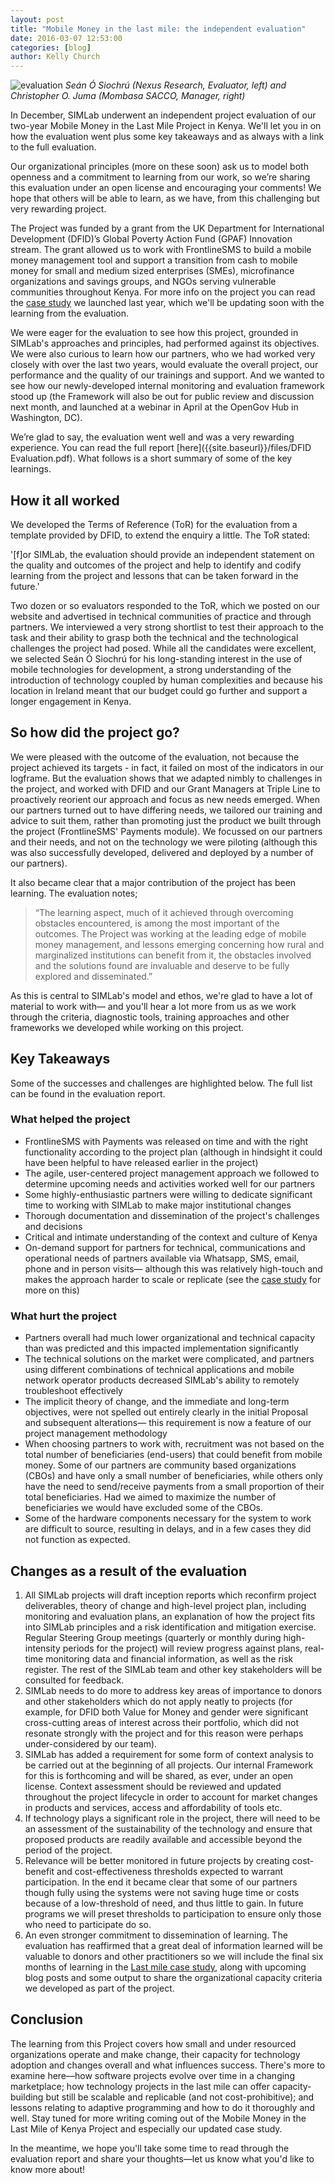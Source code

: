 ```yaml
---
layout: post
title: "Mobile Money in the last mile: the independent evaluation"
date: 2016-03-07 12:53:00
categories: [blog]
author: Kelly Church
---
```

![evaluation]({{site.baseurl}}/images/post_images/sean-at-mombasa.jpg)
*Seán Ó Siochrú (Nexus Research, Evaluator, left) and Christopher O. Juma (Mombasa SACCO, Manager, right)*

In December, SIMLab underwent an independent project evaluation of our two-year Mobile Money in the Last Mile Project in Kenya. We'll let you in on how the evaluation went plus some key takeaways and as always with a link to the full evaluation.

Our organizational principles (more on these soon) ask us to model both openness and a commitment to learning from our work, so we’re sharing this evaluation under an open license and encouraging your comments! We hope that others will be able to learn, as we have, from this challenging but very rewarding project.

The Project was funded by a grant from the UK Department for International Development (DFID)’s Global Poverty Action Fund (GPAF) Innovation stream. The grant allowed us to work with FrontlineSMS to build a mobile money management tool and support a transition from cash to mobile money for small and medium sized enterprises (SMEs), microfinance organizations and savings groups, and NGOs serving vulnerable communities throughout Kenya. For more info on the project you can read the [case study]({{site.baseurl}}/resources/lastmilemoney/) we launched last year, which we'll be updating soon with the learning from the evaluation.

We were eager for the evaluation to see how this project, grounded in SIMLab's approaches and principles, had performed against its objectives. We were also curious to learn how our partners, who we had worked very closely with over the last two years, would evaluate the overall project, our performance and the quality of our trainings and support. And we wanted to see how our newly-developed internal monitoring and evaluation framework stood up (the Framework will also be out for public review and discussion next month, and launched at a webinar in April at the OpenGov Hub in Washington, DC).

We’re glad to say, the evaluation went well and was a very rewarding experience. You can read the full report [here]({{site.baseurl}}/files/DFID Evaluation.pdf). What follows is a short summary of some of the key learnings.

## How it all worked

We developed the Terms of Reference (ToR) for the evaluation from a template provided by DFID, to extend the enquiry a little. The ToR stated:

'[f]or SIMLab, the evaluation should provide an independent statement on the quality and outcomes of the project and help to identify and codify learning from the project and lessons that can be taken forward in the future.'

Two dozen or so evaluators responded to the ToR, which we posted on our website and advertised in technical communities of practice and through partners. We interviewed a very strong shortlist to test their approach to the task and their ability to grasp both the technical and the technological challenges the project had posed. While all the candidates were excellent, we selected Seán Ó Siochrú for his long-standing interest in the use of mobile technologies for development, a strong understanding of the introduction of technology coupled by human complexities and because his location in Ireland meant that our budget could go further and support a longer engagement in Kenya.

## So how did the project go?

We were pleased with the outcome of the evaluation, not because the project achieved its targets - in fact, it failed on most of the indicators in our logframe. But the evaluation shows that we adapted nimbly to challenges in the project, and worked with DFID and our Grant Managers at Triple Line to proactively reorient our approach and focus as new needs emerged. When our partners turned out to have differing needs, we tailored our training and advice to suit them, rather than promoting just the product we built through the project (FrontlineSMS' Payments module). We focussed on our partners and their needs, and not on the technology we were piloting (although this was also successfully developed, delivered and deployed by a number of our partners).

It also became clear that a major contribution of the project has been learning. The evaluation notes;

> “The learning aspect, much of it achieved through overcoming obstacles encountered, is among the most important of the outcomes. The Project was working at the leading edge of mobile money management, and lessons emerging concerning how rural and marginalized institutions can benefit from it, the obstacles involved and the solutions found are invaluable and deserve to be fully explored and disseminated.”

As this is central to SIMLab's model and ethos, we're glad to have a lot of material to work with&mdash; and you'll hear a lot more from us as we work through the criteria, diagnostic tools, training approaches and other frameworks we developed while working on this project.

## Key Takeaways
Some of the successes and challenges are highlighted below. The full list can be found in the evaluation report.

### What helped the project

* FrontlineSMS with Payments was released on time and with the right functionality according to the project plan (although in hindsight it could have been helpful to have released earlier in the project)
* The agile, user-centered project management approach we followed to determine upcoming needs and activities worked well for our partners
* Some highly-enthusiastic partners were willing to dedicate significant time to working with SIMLab to make major institutional changes
* Thorough documentation and dissemination of the project's challenges and decisions
* Critical and intimate understanding of the context and culture of Kenya
* On-demand support for partners for technical, communications and operational needs of partners available via Whatsapp, SMS, email, phone and in person visits&mdash; although this was relatively high-touch and makes the approach harder to scale or replicate (see the [case study]({{site.baseurl}}/resources/lastmilemoney/) for more on this)

### What hurt the project
* Partners overall had much lower organizational and technical capacity than was predicted and this impacted implementation significantly
* The technical solutions on the market were complicated, and partners using different combinations of technical applications and mobile network operator products decreased SIMLab's ability to remotely troubleshoot effectively
* The implicit theory of change, and the immediate and long-term objectives, were not spelled out entirely clearly in the initial Proposal and subsequent alterations&mdash; this requirement is now a feature of our project management methodology
* When choosing partners to work with, recruitment was not based on the total number of beneficiaries (end-users) that could benefit from mobile money. Some of our partners are community based organizations (CBOs) and have only a small number of beneficiaries, while others only have the need to send/receive payments from a small proportion of their total beneficiaries. Had we aimed to maximize the number of beneficiaries we would have excluded some of the CBOs.
* Some of the hardware components necessary for the system to work are difficult to source, resulting in delays, and in a few cases they did not function as expected.

## Changes as a result of the evaluation

1. All SIMLab projects will draft inception reports which reconfirm project deliverables, theory of change and high-level project plan, including monitoring and evaluation plans, an explanation of how the project fits into SIMLab principles and a risk identification and mitigation exercise. Regular Steering Group meetings (quarterly or monthly during high-intensity periods for the project) will review progress against plans, real-time monitoring data and financial information, as well as the risk register. The rest of the SIMLab team and other key stakeholders will be consulted for feedback.
2. SIMLab needs to do more to address key areas of importance to donors and other stakeholders which do not apply neatly to projects (for example, for DFID both Value for Money and gender were significant cross-cutting areas of interest across their portfolio, which did not resonate strongly with the project and for this reason were perhaps under-considered by our team).
3. SIMLab has added a requirement for some form of context analysis to be carried out at the beginning of all projects. Our internal Framework for this is forthcoming and will be shared, as ever, under an open license. Context assessment should be reviewed and updated throughout the project lifecycle in order to account for market changes in products and services, access and affordability of tools etc.
4. If technology plays a significant role in the project, there will need to be an assessment of the sustainability of the technology and ensure that proposed products are readily available and accessible beyond the period of the project.
5. Relevance will be better monitored in future projects by creating cost-benefit and cost-effectiveness thresholds expected to warrant participation. In the end it became clear that some of our partners though fully using the systems were not saving huge time or costs because of a low-threshold of need, and thus little to gain. In future programs we will preset thresholds to participation to ensure only those who need to participate do so.
6. An even stronger commitment to dissemination of learning. The evaluation has reaffirmed that a great deal of information learned will be valuable to donors and other practitioners so we will include the final six months of learning in the [Last mile case study]({{site.baseurl}}resources/lastmilemoney/), along with upcoming blog posts and some output to share the organizational capacity criteria we developed as part of the project.

## Conclusion

The learning from this Project covers how small and under resourced organizations operate and make change, their capacity for technology adoption and changes overall and what influences success. There's more to examine here&mdash;how software projects evolve over time in a changing marketplace; how technology projects in the last mile can offer capacity-building but still be scalable and replicable (and not cost-prohibitive); and lessons relating to adaptive programming and how to do it thoroughly and well. Stay tuned for more writing coming out of the Mobile Money in the Last Mile of Kenya Project and especially our updated case study.

In the meantime, we hope you'll take some time to read through the evaluation report and share your thoughts&mdash;let us know what you'd like to know more about!
